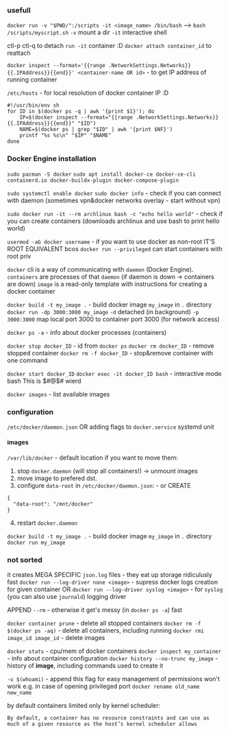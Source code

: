 

### usefull
`docker run -v "$PWD/":/scripts -it <image_name> /bin/bash`  --> `bash /scripts/myscript.sh`
	`-v` mount a dir
	`-it` interactive shell

ctl-p ctl-q to detach `run -it` container :D
`docker attach container_id` to reattach

`docker inspect --format='{{range .NetworkSettings.Networks}}{{.IPAddress}}{{end}}' <container-name OR id>` - to get IP address of running container

`/etc/hosts` - for local resolution of docker container IP :D
```
#!/usr/bin/env sh
for ID in $(docker ps -q | awk '{print $1}'); do
    IP=$(docker inspect --format="{{range .NetworkSettings.Networks}}{{.IPAddress}}{{end}}" "$ID")
    NAME=$(docker ps | grep "$ID" | awk '{print $NF}')
    printf "%s %s\n" "$IP" "$NAME"
done
```


### Docker Engine installation

`sudo pacman -S docker`
`sudo apt install docker-ce docker-ce-cli containerd.io docker-buildx-plugin docker-compose-plugin`

`sudo systemctl enable docker`
`sudo docker info` - check if  you can connect with daemon
	(sometimes vpn&docker networks overlay - start without vpn)

`sudo docker run -it --rm archlinux bash -c "echo hello world"` - check if you can create containers
	(downloads archlinux and use bash to print hello world)

 `usermod -aG docker username` - if you want to use docker as non-root
	 IT'S ROOT EQUIVALENT bcos `docker run --privileged` can start containers with root priv

`docker` cli is a way of communicating with `daemon` (Docker Engine).
`containers` are processes of that `daemon` (if daemon is down -> containers are down)
`image` is a read-only template with instructions for creating a docker container

`docker build -t my_image .` - build docker image `my_image` in `.` directory
`docker run -dp 3000:3000 my_image`
	`-d` detached (in background)
	`-p 3000:3000` map local port 3000 to container port 3000 (for network access)

`docker ps -a` - info about docker processes (containers)

`docker stop docker_ID` - id from `docker ps`
`docker rm docker_ID` - remove stopped container
`docker rm -f docker_ID` - stop&remove container with one command

`docker start docker_ID`
`docker exec -it docker_ID bash` - interactive mode bash
	This is $#@$# wierd

`docker images` - list available images

### configuration
`/etc/docker/daemon.json` OR adding flags to `docker.service` systemd unit


#### images
`/var/lib/docker` - default location
if you want to move them:
1.  stop `docker.daemon` (will stop all containers!) -> unmount images
2. move image to prefered dst.
3. configure `data-root` in `/etc/docker/daemon.json`:   - or CREATE
```
{
  "data-root": "/mnt/docker"
}
```
4. restart `docker.daemon`

`docker build -t my_image .` - build docker image `my_image` in `.` directory
`docker run my_image`




### not sorted
it creates MEGA SPECIFIC `json.log` files - they eat up storage ridiculusly fast
`docker run --log-driver none <image>` - supress docker logs creation for given container
OR
`docker run --log-driver syslog <image>` - for `syslog` (you can also use `journald`) logging driver

APPEND `--rm` - otherwise it get's messy (in `docker ps -a`) fast 

`docker container prune` - delete all stopped containers
`docker rm -f $(docker ps -aq)` - delete all containers, including running
`docker rmi image_id image_id` - delete images

`docker stats` - cpu/mem of docker containers
`docker inspect my_container` - info about container configuration
`docker history --no-trunc my_image` - history of **image**, including commands used to create it

`-u $(whoami)` - append this flag for easy management of permissions
	won't work e.g. in case of opening privileged port
`docker rename old_name new_name`

by default containers limited only by kernel scheduler:
```
By default, a container has no resource constraints and can use as much of a given resource as the host’s kernel scheduler allows
```
